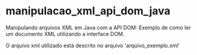 # manipulacao_xml_api_dom_java
Manipulando arquivos XML em Java com a API DOM: Exemplo de como ler um documento XML utilizando a interface DOM.

O arquivo xml utilizado está descrito no arquivo 'arquivo_exemplo.xml'


